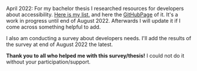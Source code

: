 April 2022: For my bachelor thesis I researched resources for developers about accessibility. [Here is my list.](index.md) and here the [GitHubPage](https://a11y-resources.github.io/AX-List/) of it. It's a work in progress until end of August 2022. Afterwards I will update it if I come across something helpful to add. 

I also am conducting a survey about developers needs. I'll add the results of the survey at end of August 2022 the latest.<br>

**Thank you to all who helped me with this survey/thesis!** I could not do it without your participation/support.
